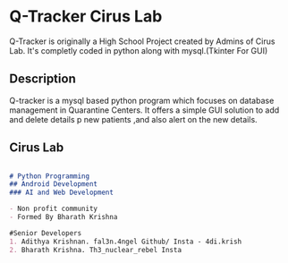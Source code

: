 # Q-Tracker Cirus Lab

Q-Tracker is originally a High School Project created by Admins of Cirus Lab.
It's completly coded in python along with mysql.(Tkinter For GUI)

## Description
  Q-tracker is a mysql based python program which focuses on database management in Quarantine Centers. It offers a simple GUI solution to add and delete details p new patients ,and also alert on the new details.
  



## Cirus Lab

```markdown   

# Python Programming
## Android Development
### AI and Web Development

- Non profit community
- Formed By Bharath Krishna

#Senior Developers
1. Adithya Krishnan. fal3n.4ngel Github/ Insta - 4di.krish
2. Bharath Krishna. Th3_nuclear_rebel Insta

```

